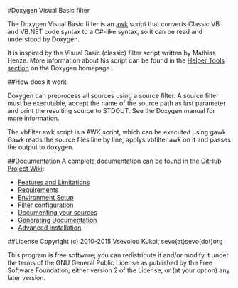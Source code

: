 #Doxygen Visual Basic filter

The  Doxygen Visual Basic filter is an [awk](http://en.wikipedia.org/wiki/AWK) script that converts
Classic VB and VB.NET code syntax to a C#-like syntax, so it
can be read and understood by Doxygen.

It is inspired by the Visual Basic (classic) filter script written
by Mathias Henze. More information about his script can be found in
the [Helper Tools section](http://www.stack.nl/~dimitri/doxygen/helpers.html#doxfilt_vb) on the Doxygen homepage. 


##How does it work

Doxygen can preprocess all sources using a source filter. A source filter
must be executable, accept the name of the source path as last parameter
and print the resulting source to STDOUT. See the Doxygen manual for
more information.

The vbfilter.awk script is a AWK script, which can be executed using
gawk. Gawk reads the source files line by line, applys vbfilter.awk on
it and passes the output to doxygen. 


##Documentation
A complete documentation can be found in the [GitHub Project Wiki](https://github.com/sevoku/doxygen-vb-filter/wiki):
* [Features and Limitations](https://github.com/sevoku/doxygen-vb-filter/wiki/Features-and-Limitations)
* [Requirements](https://github.com/sevoku/doxygen-vb-filter/wiki/Requirements)
* [Environment Setup](https://github.com/sevoku/doxygen-vb-filter/wiki/Environment-Setup)
* [Filter configuration](https://github.com/sevoku/doxygen-vb-filter/wiki/Filter-configuration)
* [Documenting your sources](https://github.com/sevoku/doxygen-vb-filter/wiki/Documenting-your-sources)
* [Generating Documentation](https://github.com/sevoku/doxygen-vb-filter/wiki/Generating-Documentation)
* [Advanced Installation](https://github.com/sevoku/doxygen-vb-filter/wiki/Advanced-Installation)

##License
Copyright (c) 2010-2015 Vsevolod Kukol, sevo(at)sevo(dot)org

This program is free software; you can redistribute it and/or modify
it under the terms of the GNU General Public License as published by
the Free Software Foundation; either version 2 of the License, or
(at your option) any later version.


